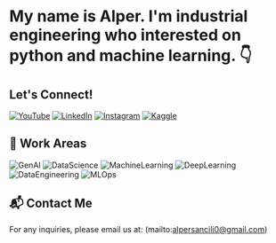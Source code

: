 # My name is Alper. I'm industrial engineering who interested on python and machine learning. 👇

## Let's Connect!
[![YouTube](https://img.shields.io/badge/YouTube-red?style=for-the-badge&logo=youtube)](https://www.youtube.com/@alpersancili)
[![LinkedIn](https://img.shields.io/badge/LinkedIn-blue?style=for-the-badge&logo=linkedin)](https://www.linkedin.com/in/alpersancili/)
[![Instagram](https://img.shields.io/badge/Instagram-purple?style=for-the-badge&logo=instagram)](https://www.instagram.com/alpersancili/)
[![Kaggle](https://img.shields.io/badge/Kaggle-blue?style=for-the-badge&logo=kaggle)](https://www.kaggle.com/alpersancili)

## 🤖 Work Areas
![GenAI](https://img.shields.io/badge/GenAI-blue?style=for-the-badge)
![DataScience](https://img.shields.io/badge/DataScience-yellow?style=for-the-badge)
![MachineLearning](https://img.shields.io/badge/MachineLearning-orange?style=for-the-badge)
![DeepLearning](https://img.shields.io/badge/DeepLearning-red?style=for-the-badge)
![DataEngineering](https://img.shields.io/badge/DataEngineering-green?style=for-the-badge)
![MLOps](https://img.shields.io/badge/MLOps-purple?style=for-the-badge)

## 📬 Contact Me
For any inquiries, please email us at: (mailto:alpersancili0@gmail.com)
